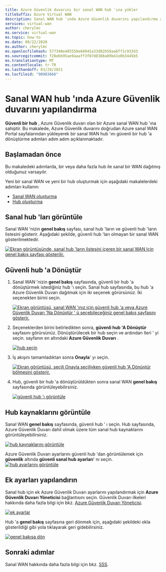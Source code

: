```yaml
---
title: Azure Güvenlik duvarını bir sanal WAN hub 'ına yükler
titleSuffix: Azure Virtual WAN
description: Sanal WAN hub 'ında Azure Güvenlik duvarını yapılandırma adımları
services: virtual-wan
author: cherylmc
ms.service: virtual-wan
ms.topic: how-to
ms.date: 09/22/2020
ms.author: cherylmc
ms.openlocfilehash: 577340e485550e84941a33d82b58aa6ff1c933d3
ms.sourcegitcommit: f28ebb95ae9aaaff3f87d8388a09b41e0b3445b5
ms.translationtype: MT
ms.contentlocale: tr-TR
ms.lasthandoff: 03/29/2021
ms.locfileid: "90983666"
---
```

# <a name="configure-azure-firewall-in-a-virtual-wan-hub"></a>Sanal WAN hub 'ında Azure Güvenlik duvarını yapılandırma

**Güvenli bir hub** , Azure Güvenlik duvarı olan bir Azure sanal WAN hub 'ına sahiptir. Bu makalede, Azure Güvenlik duvarını doğrudan Azure sanal WAN Portal sayfalarından yükleyerek bir sanal WAN hub 'ını güvenli bir hub 'a dönüştürme adımları adım adım açıklanmaktadır.

## <a name="before-you-begin"></a>Başlamadan önce

Bu makaledeki adımlarda, bir veya daha fazla hub ile sanal bir WAN dağıtmış olduğunuz varsayılır.

Yeni bir sanal WAN ve yeni bir hub oluşturmak için aşağıdaki makalelerdeki adımları kullanın:

* [Sanal WAN oluşturma](virtual-wan-site-to-site-portal.md#openvwan)
* [Hub oluşturma](virtual-wan-site-to-site-portal.md#hub)

## <a name="view-virtual-hubs"></a>Sanal hub 'ları görüntüle

Sanal WAN 'nizin **genel bakış** sayfası, sanal hub 'ların ve güvenli hub 'ların listesini gösterir. Aşağıdaki şekilde, güvenli hub 'ları olmayan bir sanal WAN gösterilmektedir.

[![Ekran görüntüsünde, sanal hub 'ların listesini içeren bir sanal WAN Için genel bakış sayfası gösterilir.](./media/howto-firewall/overview.png)](./media/howto-firewall/overview.png#lightbox)

## <a name="convert-to-secured-hub"></a>Güvenli hub 'a Dönüştür

1. Sanal WAN 'nizin **genel bakış** sayfasında, güvenli bir hub 'a dönüştürmek istediğiniz hub 'ı seçin. Sanal hub sayfasında, bu hub 'a Azure Güvenlik Duvarı dağıtmak için iki seçenek görürsünüz. İki seçenekten birini seçin.

   [![Ekran görüntüsü, sanal WAN 'ınız için güvenli hub 'a veya Azure Güvenlik Duvarı 'Na Dönüştür ' ü seçebileceğiniz genel bakış sayfasını gösterir.](./media/howto-firewall/security.png)](./media/howto-firewall/security.png#lightbox)

1. Seçeneklerden birini belirledikten sonra, **güvenli hub 'A Dönüştür** sayfasını görürsünüz. Dönüştürülecek bir hub seçin ve ardından Ileri ' yi seçin. sayfanın en altındaki **Azure Güvenlik Duvarı** .

   [![hub seçin](./media/howto-firewall/select-hub.png)](./media/howto-firewall/select-hub.png#lightbox)
1. İş akışını tamamladıktan sonra **Onayla**' yı seçin.

   [![Ekran görüntüsü, seçili Onayla seçiliyken güvenli hub 'A Dönüştür bölmesini gösterir.](./media/howto-firewall/confirm.png)](./media/howto-firewall/confirm.png#lightbox)

1. Hub, güvenli bir hub 'a dönüştürüldükten sonra sanal WAN **genel bakış** sayfasında görüntüleyebilirsiniz.

   [![güvenli hub 'ı görüntüle](./media/howto-firewall/secured-hub.png)](./media/howto-firewall/secured-hub.png#lightbox)

## <a name="view-hub-resources"></a>Hub kaynaklarını görüntüle

Sanal WAN **genel bakış** sayfasında, güvenli hub ' ı seçin. Hub sayfasında, Azure Güvenlik Duvarı dahil olmak üzere tüm sanal hub kaynaklarını görüntüleyebilirsiniz.

[![hub kaynaklarını görüntüle](./media/howto-firewall/view-resources.png)](./media/howto-firewall/view-resources.png#lightbox)

Azure Güvenlik Duvarı ayarlarını güvenli hub 'dan görüntülemek için **güvenlik** altında **güvenli sanal hub ayarları**' nı seçin.
[![hub ayarlarını görüntüle](./media/howto-firewall/hub-settings.png)](./media/howto-firewall/hub-settings.png#lightbox)

## <a name="configure-additional-settings"></a>Ek ayarları yapılandırın

Sanal hub için ek Azure Güvenlik Duvarı ayarlarını yapılandırmak için **Azure Güvenlik Duvarı Yöneticisi** bağlantısını seçin. Güvenlik Duvarı ilkeleri hakkında daha fazla bilgi için bkz. [Azure Güvenlik Duvarı Yöneticisi](../firewall-manager/secure-cloud-network.md#create-a-firewall-policy-and-secure-your-hub).

[![ek ayarlar](./media/howto-firewall/additional-settings.png)](./media/howto-firewall/additional-settings.png#lightbox)

Hub 'a **genel bakış** sayfasına geri dönmek için, aşağıdaki şekildeki okla gösterildiği gibi yola tıklayarak geri gidebilirsiniz.

[![genel bakışa dön](./media/howto-firewall/arrow.png)](./media/howto-firewall/arrow.png#lightbox)

## <a name="next-steps"></a>Sonraki adımlar

Sanal WAN hakkında daha fazla bilgi için bkz. [SSS](virtual-wan-faq.md).
